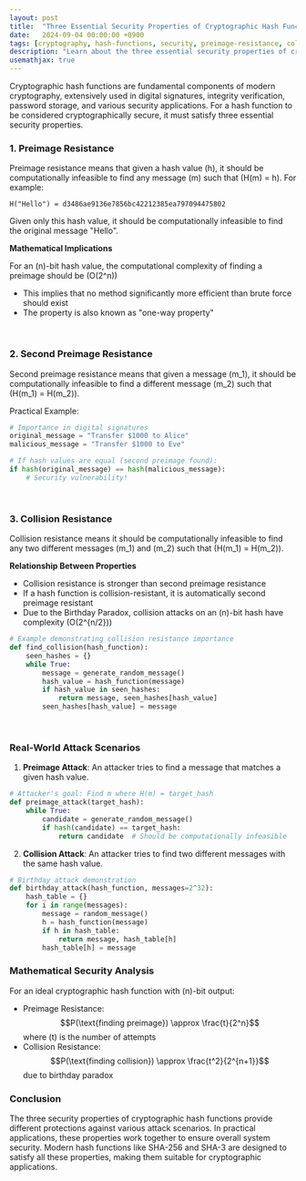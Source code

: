 ```yaml
---
layout: post
title:  "Three Essential Security Properties of Cryptographic Hash Functions"
date:   2024-09-04 00:00:00 +0900
tags: [cryptography, hash-functions, security, preimage-resistance, collision-resistance]
description: "Learn about the three essential security properties of cryptographic hash functions: preimage resistance, second preimage resistance, and collision resistance"
usemathjax: true
---
```


Cryptographic hash functions are fundamental components of modern cryptography, extensively used in digital signatures, integrity verification, password storage, and various security applications. For a hash function to be considered cryptographically secure, it must satisfy three essential security properties.

### 1. Preimage Resistance

Preimage resistance means that given a hash value \(h\), it should be computationally infeasible to find any message \(m\) such that \(H(m) = h\).
For example:

```plaintext
H("Hello") = d3486ae9136e7856bc42212385ea797094475802
```

Given only this hash value, it should be computationally infeasible to find the original message "Hello".

**Mathematical Implications**

For an \(n\)-bit hash value, the computational complexity of finding a preimage should be \(O(2^n)\)

- This implies that no method significantly more efficient than brute force should exist
- The property is also known as "one-way property"

<br/>

### 2. Second Preimage Resistance

Second preimage resistance means that given a message \(m_1\), it should be computationally infeasible to find a different message \(m_2\) such that \(H(m_1) = H(m_2)\).

Practical Example:

```python
# Importance in digital signatures
original_message = "Transfer $1000 to Alice"
malicious_message = "Transfer $1000 to Eve"

# If hash values are equal (second preimage found):
if hash(original_message) == hash(malicious_message):
    # Security vulnerability!
```

<br/>

### 3. Collision Resistance

Collision resistance means it should be computationally infeasible to find any two different messages \(m_1\) and \(m_2\) such that \(H(m_1) = H(m_2)\).

**Relationship Between Properties**

- Collision resistance is stronger than second preimage resistance
- If a hash function is collision-resistant, it is automatically second preimage resistant
- Due to the Birthday Paradox, collision attacks on an \(n\)-bit hash have complexity \(O(2^{n/2})\)

```python
# Example demonstrating collision resistance importance
def find_collision(hash_function):
    seen_hashes = {}
    while True:
        message = generate_random_message()
        hash_value = hash_function(message)
        if hash_value in seen_hashes:
            return message, seen_hashes[hash_value]
        seen_hashes[hash_value] = message
```

<br/>

### Real-World Attack Scenarios

1. **Preimage Attack**: An attacker tries to find a message that matches a given hash value.

```python
# Attacker's goal: Find m where H(m) = target_hash
def preimage_attack(target_hash):
    while True:
        candidate = generate_random_message()
        if hash(candidate) == target_hash:
            return candidate  # Should be computationally infeasible
```

2. **Collision Attack**: An attacker tries to find two different messages with the same hash value.

```python
# Birthday attack demonstration
def birthday_attack(hash_function, messages=2^32):
    hash_table = {}
    for i in range(messages):
        message = random_message()
        h = hash_function(message)
        if h in hash_table:
            return message, hash_table[h]
        hash_table[h] = message
```

### Mathematical Security Analysis

For an ideal cryptographic hash function with \(n\)-bit output:

- Preimage Resistance:
$$P(\text{finding preimage}) \approx \frac{t}{2^n}$$
where \(t\) is the number of attempts
- Collision Resistance:
$$P(\text{finding collision}) \approx \frac{t^2}{2^{n+1}}$$
due to birthday paradox

### Conclusion

The three security properties of cryptographic hash functions provide different protections against various attack scenarios. In practical applications, these properties work together to ensure overall system security. Modern hash functions like SHA-256 and SHA-3 are designed to satisfy all these properties, making them suitable for cryptographic applications.
